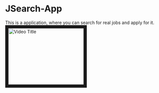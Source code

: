 # JSearch-App
This is a application, where you can search for real jobs and apply for it.
<a href="https://www.youtube.com/watch?v=VIDEO_ID">
  <img src="[https://img.youtube.com/vi/VIDEO_ID/0.jpg](https://in.video.search.yahoo.com/video/play;_ylt=Awrx.wYwFX9keWEKxRLmHAx.;_ylu=c2VjA3NyBHNsawN2aWQEZ3BvcwMy?p=3+minute+video&vid=c69e0fae3960d2747a0d72b1c66ff3d1&turl=https%3A%2F%2Ftse4.mm.bing.net%2Fth%3Fid%3DOVP.KT4S5o98o9B0dgVwActR0QHgFo%26pid%3DApi%26h%3D360%26w%3D480%26c%3D7%26rs%3D1&rurl=https%3A%2F%2Fwww.youtube.com%2Fwatch%3Fv%3DRK27RX54EJU&tit=Electric+-+%3Cb%3E3%3C%2Fb%3E+Minute+Countdown&c=1&sigr=0g8GNo0TV_6v&sigt=wW4eakWtIPi6&sigi=NXWcYctyeTe_&fr=p%3As%2Cv%3Av&h=360&w=480&l=190&age=1585163548&fr=mcafee&type=E211IN826G0&tt=b)" alt="Video Title" width="240" height="180" border="10" />
</a>

